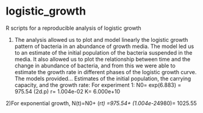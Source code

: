 # logistic_growth
R scripts for a reproducible analysis of logistic growth

1) The analysis allowed us to plot and model linearly the logistic growth pattern of bacteria in an abundance of growth media. The model led us to an estimate of the initial population of the bacteria suspended in the media. It also allowed us to plot the relationship between time and the change in abundance of bacteria, and from this we were able to estimate the growth rate in different phases of the logistic growth curve. The models provided...
  Estimates of the initial population, the carrying capacity, and the growth rate:
  For experiment 1:
  N0= exp(6.883)
    = 975.54 (2d.p)
  r= 1.004e-02
  K= 6.000e+10

2)For exponential growth, N(t)=N0+ (r*t)
                              =975.54+ (1.004e-2*4980)= 1025.55
